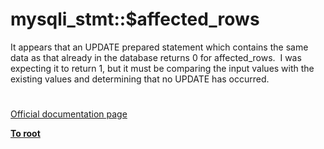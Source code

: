 # mysqli_stmt::$affected_rows





It appears that an UPDATE prepared statement which contains the same data as that already in the database returns 0 for affected_rows.&#xA0; I was expecting it to return 1, but it must be comparing the input values with the existing values and determining that no UPDATE has occurred.

  

#

[Official documentation page](https://www.php.net/manual/en/mysqli-stmt.affected-rows.php)

**[To root](/README.md)**